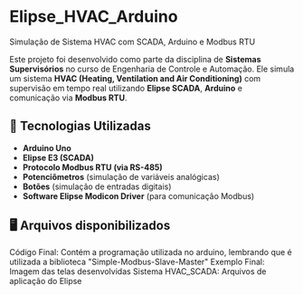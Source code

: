 # Elipse_HVAC_Arduino

Simulação de Sistema HVAC com SCADA, Arduino e Modbus RTU

Este projeto foi desenvolvido como parte da disciplina de **Sistemas Supervisórios** no curso de Engenharia de Controle e Automação. Ele simula um sistema **HVAC (Heating, Ventilation and Air Conditioning)** com supervisão em tempo real utilizando **Elipse SCADA**, **Arduino** e comunicação via **Modbus RTU**.

## 🔧 Tecnologias Utilizadas

- **Arduino Uno**
- **Elipse E3 (SCADA)**
- **Protocolo Modbus RTU (via RS-485)**
- **Potenciômetros** (simulação de variáveis analógicas)
- **Botões** (simulação de entradas digitais)
- **Software Elipse Modicon Driver** (para comunicação Modbus)

## 🖥️ Arquivos disponibilizados 

Código Final: Contém a programação utilizada no arduino, lembrando que é utilizada a biblioteca "Simple-Modbus-Slave-Master"
Exemplo Final: Imagem das telas desenvolvidas
Sistema HVAC_SCADA: Arquivos de aplicação do Elipse

